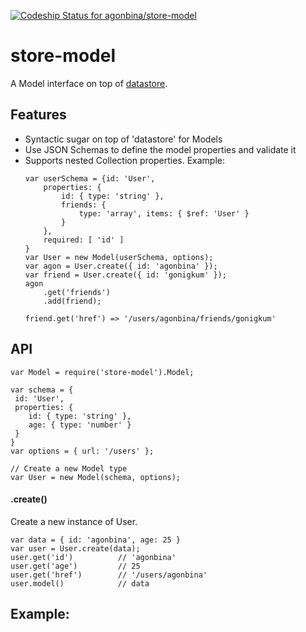 [ ![Codeship Status for agonbina/store-model](https://www.codeship.io/projects/2e8696c0-15f2-0132-c4e7-72c6c37b1f6e/status)](https://www.codeship.io/projects/33774)

# store-model

A Model interface on top of [datastore](https://github.com/bredele/datastore/).

## Features
- Syntactic sugar on top of 'datastore' for Models
- Use JSON Schemas to define the model properties and validate it 
- Supports nested Collection properties. Example:
    ```
    var userSchema = {id: 'User',
        properties: {
            id: { type: 'string' },
            friends: {
                type: 'array', items: { $ref: 'User' }
            }
        },
        required: [ 'id' ]
    }
    var User = new Model(userSchema, options);
    var agon = User.create({ id: 'agonbina' });
    var friend = User.create({ id: 'gonigkum' });
    agon
        .get('friends')
        .add(friend);    
        
    friend.get('href') => '/users/agonbina/friends/gonigkum'
    ```

## API

```
var Model = require('store-model').Model;

var schema = { 
 id: 'User', 
 properties: {
    id: { type: 'string' },
    age: { type: 'number' }
 }
}
var options = { url: '/users' };

// Create a new Model type
var User = new Model(schema, options);
```
#### .create()
Create a new instance of User.
```
var data = { id: 'agonbina', age: 25 }
var user = User.create(data);
user.get('id')          // 'agonbina'
user.get('age')         // 25
user.get('href')        // '/users/agonbina'
user.model()            // data 
```


## Example:

